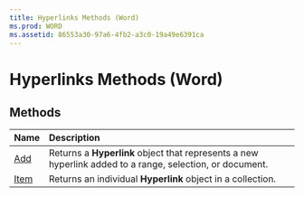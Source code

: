 ```yaml
---
title: Hyperlinks Methods (Word)
ms.prod: WORD
ms.assetid: 86553a30-97a6-4fb2-a3c0-19a49e6391ca
---
```



# Hyperlinks Methods (Word)

## Methods



|**Name**|**Description**|
|:-----|:-----|
|[Add](hyperlinks-add-method-word.md)|Returns a  **Hyperlink** object that represents a new hyperlink added to a range, selection, or document.|
|[Item](hyperlinks-item-method-word.md)|Returns an individual  **Hyperlink** object in a collection.|

